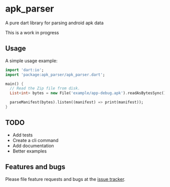 # apk_parser

A pure dart library for parsing android apk data

This is a work in progress

## Usage

A simple usage example:

```dart
import 'dart:io';
import 'package:apk_parser/apk_parser.dart';

main() {
  // Read the Zip file from disk.
  List<int> bytes = new File('example/app-debug.apk').readAsBytesSync();

  parseManifest(bytes).listen((manifest) => print(manifest));
}
```

## TODO
- Add tests
- Create a cli command
- Add documentation
- Better examples

## Features and bugs

Please file feature requests and bugs at the [issue tracker][tracker].

[tracker]: https://github.com/andresaraujo/apk_parser.dart/issues
